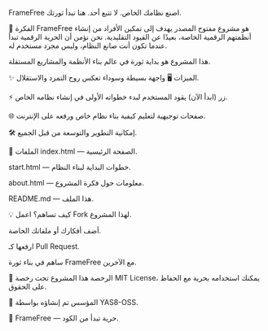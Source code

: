 
FrameFree
اصنع نظامك الخاص. لا تتبع أحد. هنا تبدأ ثورتك.

🚀 الفكرة
FrameFree هو مشروع مفتوح المصدر يهدف إلى تمكين الأفراد من إنشاء أنظمتهم الرقمية الخاصة، بعيدًا عن القيود التقليدية. نحن نؤمن أن الحرية الرقمية تبدأ عندما تكون أنت صانع النظام، وليس مجرد مستخدم له.

هذا المشروع هو بداية ثورة في عالم بناء الأنظمة والمشاريع المستقلة.

✨ الميزات
🖥️ واجهة بسيطة وسوداء تعكس روح التمرد والاستقلال.

⚡️ زر (ابدأ الآن) يقود المستخدم لبدء خطواته الأولى في إنشاء نظامه الخاص.

🌐 صفحات توجيهية لتعليم كيفية بناء نظام خاص ورفعه على الإنترنت.

🛠️ إمكانية التطوير والتوسعة من قبل الجميع.

📂 الملفات
index.html — الصفحة الرئيسية.

start.html — خطوات البداية لبناء النظام.

about.html — معلومات حول فكرة المشروع.

README.md — هذا الملف.

💡 كيف تساهم؟
اعمل Fork لهذا المشروع.

أضف أفكارك أو ملفاتك الخاصة.

ارفعها كـ Pull Request.

ساهم في بناء ثورة FrameFree مع الآخرين.

📜 الرخصة
هذا المشروع تحت رخصة MIT License، يمكنك استخدامه بحرية مع الحفاظ على الحقوق.

👑 المؤسس
تم إنشاؤه بواسطة YAS8-OSS.

🖤 FrameFree — حرية تبدأ من الكود.
